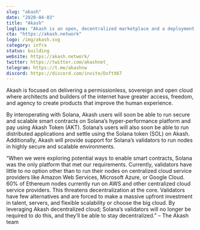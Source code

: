 ```yaml
---
slug: "akash"
date: "2020-04-03"
title: "Akash"
logline: "Akash is an open, decentralized marketplace and a deployment platform for cloud compute. Akash is integrating their serverless supercloud infrastructure into Solana to allow users to easily deploy powerful and low cost servers to run nodes or to scale their application."
cta: "https://akash.network"
logo: /img/akash.svg
category: infra
status: building
website: https://akash.network/
twitter: https://twitter.com/akashnet_
telegram: https://t.me/akashnw
discord: https://discord.com/invite/DxftX67
---
```

Akash is focused on delivering a permissionless, sovereign and open cloud where architects and builders of the internet have greater access, freedom, and agency to create products that improve the human experience.

By interoperating with Solana, Akash users will soon be able to run secure and scalable smart contracts on Solana’s hyper-performance platform and pay using Akash Token (AKT). Solana’s users will also soon be able to run distributed applications and settle using the Solana token (SOL) on Akash. Additionally, Akash will provide support for Solana’s validators to run nodes in highly secure and scalable environments.

“When we were exploring potential ways to enable smart contracts, Solana was the only platform that met our requirements. Currently, validators have little to no option other than to run their nodes on centralized cloud service providers like Amazon Web Services, Microsoft Azure, or Google Cloud. 60% of Ethereum nodes currently run on AWS and other centralized cloud service providers. This threatens decentralization at the core. Validators have few alternatives and are forced to make a massive upfront investment in talent, servers, and flexible scalability or choose the big cloud. By leveraging Akash decentralized cloud; Solana’s validators will no longer be required to do this, and they’ll be able to stay decentralized.” – The Akash team
